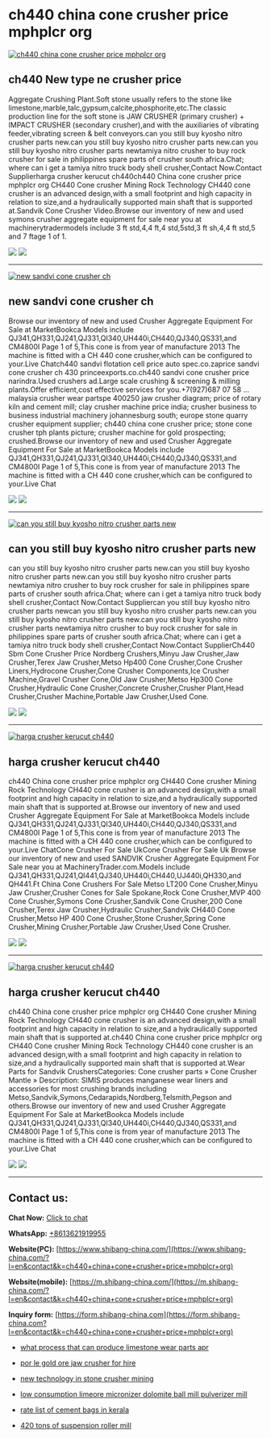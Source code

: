 # ch440 china cone crusher price mphplcr org

<a href="https://swt.shibang-china.com/?l=en&img&k=ch440+china+cone+crusher+price+mphplcr+org" target="_blank">![ch440 china cone crusher price mphplcr org](http://static.shibang-china.com/all-800x300/156.jpg)</a>

## ch440 New type ne crusher price
Aggregate Crushing Plant.Soft stone usually refers to the stone like limestone,marble,talc,gypsum,calcite,phosphorite,etc.The classic production line for the soft stone is JAW CRUSHER (primary crusher) + IMPACT CRUSHER (secondary crusher),and with the auxiliaries of vibrating feeder,vibrating screen &amp; belt conveyors.can you still buy kyosho nitro crusher parts new.can you still buy kyosho nitro crusher parts new.can you still buy kyosho nitro crusher parts newtamiya nitro crusher to buy rock crusher for sale in philippines spare parts of crusher south africa.Chat; where can i get a tamiya nitro truck body shell crusher,Contact Now.Contact Supplierharga crusher kerucut ch440ch440 China cone crusher price mphplcr org CH440 Cone crusher Mining Rock Technology CH440 cone crusher is an advanced design,with a small footprint and high capacity in relation to size,and a hydraulically supported main shaft that is supported at.Sandvik Cone Crusher Video.Browse our inventory of new and used symons crusher aggregate equipment for sale near you at machinerytradermodels include 3 ft std,4,4 ft,4 std,5std,3 ft sh,4,4 ft std,5 and 7 ftage 1 of 1.


<a href="https://whatsapp.shibangsoft.com/WhatsApp.php" target="_blank" title="WhatsApp">![](http://static.shibang-china.com/icon/whatsapp.png)</a> <a href="https://swt.shibang-china.com/?l=en&icon&k=ch440+china+cone+crusher+price+mphplcr+org" target="_blank">![](http://static.shibang-china.com/icon/chat-en.png)</a>

---

<a href="https://swt.shibang-china.com/?l=en&img&k=ch440+china+cone+crusher+price+mphplcr+org" target="_blank">![new sandvi cone crusher ch](http://static.shibang-china.com/all-800x300/231.jpg)</a>

## new sandvi cone crusher ch
Browse our inventory of new and used Crusher Aggregate Equipment For Sale at MarketBookca Models include QJ341,QH331,QJ241,QJ331,QI340,UH440i,CH440,QJ340,QS331,and CM4800I Page 1 of 5,This cone is from year of manufacture 2013 The machine is fitted with a CH 440 cone crusher,which can be configured to your.Live Chatch440 sandvi flotation cell price auto spec.co.zaprice sandvi cone crusher ch 430 princeexports.co.ch440 sandvi cone crusher price narindra.Used crushers ad.Large scale crushing &amp; screening &amp; milling plants.Offer efficient,cost effective services for you.+7(927)687 07 58 …malaysia crusher wear partspe 400250 jaw crusher diagram; price of rotary kiln and cement mill; clay crusher machine price india; crusher business to business industrial machinery johannesburg south; europe stone quarry crusher equipment supplier; ch440 china cone crusher price; stone cone crusher tph plants picture; crusher machine for gold prospecting; crushed.Browse our inventory of new and used Crusher Aggregate Equipment For Sale at MarketBookca Models include QJ341,QH331,QJ241,QJ331,QI340,UH440i,CH440,QJ340,QS331,and CM4800I Page 1 of 5,This cone is from year of manufacture 2013 The machine is fitted with a CH 440 cone crusher,which can be configured to your.Live Chat


<a href="https://whatsapp.shibangsoft.com/WhatsApp.php" target="_blank" title="WhatsApp">![](http://static.shibang-china.com/icon/whatsapp.png)</a> <a href="https://swt.shibang-china.com/?l=en&icon&k=ch440+china+cone+crusher+price+mphplcr+org" target="_blank">![](http://static.shibang-china.com/icon/chat-en.png)</a>

---

<a href="https://swt.shibang-china.com/?l=en&img&k=ch440+china+cone+crusher+price+mphplcr+org" target="_blank">![can you still buy kyosho nitro crusher parts new](http://static.shibang-china.com/all-800x300/408.jpg)</a>

## can you still buy kyosho nitro crusher parts new
can you still buy kyosho nitro crusher parts new.can you still buy kyosho nitro crusher parts new.can you still buy kyosho nitro crusher parts newtamiya nitro crusher to buy rock crusher for sale in philippines spare parts of crusher south africa.Chat; where can i get a tamiya nitro truck body shell crusher,Contact Now.Contact Suppliercan you still buy kyosho nitro crusher parts newcan you still buy kyosho nitro crusher parts new.can you still buy kyosho nitro crusher parts new.can you still buy kyosho nitro crusher parts newtamiya nitro crusher to buy rock crusher for sale in philippines spare parts of crusher south africa.Chat; where can i get a tamiya nitro truck body shell crusher,Contact Now.Contact SupplierCh440 Sbm Cone Crusher Price Nordberg Crushers,Minyu Jaw Crusher,Jaw Crusher,Terex Jaw Crusher,Metso Hp400 Cone Crusher,Cone Crusher Liners,Hydrocone Crusher,Cone Crusher Components,Ice Crusher Machine,Gravel Crusher Cone,Old Jaw Crusher,Metso Hp300 Cone Crusher,Hydraulic Cone Crusher,Concrete Crusher,Crusher Plant,Head Crusher,Crusher Machine,Portable Jaw Crusher,Used Cone.


<a href="https://whatsapp.shibangsoft.com/WhatsApp.php" target="_blank" title="WhatsApp">![](http://static.shibang-china.com/icon/whatsapp.png)</a> <a href="https://swt.shibang-china.com/?l=en&icon&k=ch440+china+cone+crusher+price+mphplcr+org" target="_blank">![](http://static.shibang-china.com/icon/chat-en.png)</a>

---

<a href="https://swt.shibang-china.com/?l=en&img&k=ch440+china+cone+crusher+price+mphplcr+org" target="_blank">![harga crusher kerucut ch440](http://static.shibang-china.com/all-800x300/604.jpg)</a>

## harga crusher kerucut ch440
ch440 China cone crusher price mphplcr org CH440 Cone crusher Mining Rock Technology CH440 cone crusher is an advanced design,with a small footprint and high capacity in relation to size,and a hydraulically supported main shaft that is supported at.Browse our inventory of new and used Crusher Aggregate Equipment For Sale at MarketBookca Models include QJ341,QH331,QJ241,QJ331,QI340,UH440i,CH440,QJ340,QS331,and CM4800I Page 1 of 5,This cone is from year of manufacture 2013 The machine is fitted with a CH 440 cone crusher,which can be configured to your.Live ChatCone Crusher For Sale UkCone Crusher For Sale Uk Browse our inventory of new and used SANDVIK Crusher Aggregate Equipment For Sale near you at MachineryTrader.com.Models include QJ341,QH331,QJ241,QI441,QJ340,UH440i,CH440,UJ440i,QH330,and QH441.Ft China Cone Crushers For Sale Metso LT200 Cone Crusher,Minyu Jaw Crusher,Crusher Cones for Sale Spokane,Rock Cone Crusher,MVP 400 Cone Crusher,Symons Cone Crusher,Sandvik Cone Crusher,200 Cone Crusher,Terex Jaw Crusher,Hydraulic Crusher,Sandvik CH440 Cone Crusher,Metso HP 400 Cone Crusher,Stone Crusher,Spring Cone Crusher,Mining Crusher,Portable Jaw Crusher,Used Cone Crusher.


<a href="https://whatsapp.shibangsoft.com/WhatsApp.php" target="_blank" title="WhatsApp">![](http://static.shibang-china.com/icon/whatsapp.png)</a> <a href="https://swt.shibang-china.com/?l=en&icon&k=ch440+china+cone+crusher+price+mphplcr+org" target="_blank">![](http://static.shibang-china.com/icon/chat-en.png)</a>

---

<a href="https://swt.shibang-china.com/?l=en&img&k=ch440+china+cone+crusher+price+mphplcr+org" target="_blank">![harga crusher kerucut ch440](http://static.shibang-china.com/all-800x300/1527.jpg)</a>

## harga crusher kerucut ch440
ch440 China cone crusher price mphplcr org CH440 Cone crusher Mining Rock Technology CH440 cone crusher is an advanced design,with a small footprint and high capacity in relation to size,and a hydraulically supported main shaft that is supported at.ch440 China cone crusher price mphplcr org CH440 Cone crusher Mining Rock Technology CH440 cone crusher is an advanced design,with a small footprint and high capacity in relation to size,and a hydraulically supported main shaft that is supported at.Wear Parts for Sandvik CrushersCategories: Cone crusher parts &#187; Cone Crusher Mantle &#187; Description: SIMIS produces manganese wear liners and accessories for most crushing brands including Metso,Sandvik,Symons,Cedarapids,Nordberg,Telsmith,Pegson and others.Browse our inventory of new and used Crusher Aggregate Equipment For Sale at MarketBookca Models include QJ341,QH331,QJ241,QJ331,QI340,UH440i,CH440,QJ340,QS331,and CM4800I Page 1 of 5,This cone is from year of manufacture 2013 The machine is fitted with a CH 440 cone crusher,which can be configured to your.Live Chat


<a href="https://whatsapp.shibangsoft.com/WhatsApp.php" target="_blank" title="WhatsApp">![](http://static.shibang-china.com/icon/whatsapp.png)</a> <a href="https://swt.shibang-china.com/?l=en&icon&k=ch440+china+cone+crusher+price+mphplcr+org" target="_blank">![](http://static.shibang-china.com/icon/chat-en.png)</a>

---
## Contact us:

**Chat Now:** [Click to chat](https://swt.shibang-china.com?l=en&contact&k=ch440+china+cone+crusher+price+mphplcr+org)

**WhatsApp:**  [+8613621919955](https://whatsapp.shibangsoft.com/WhatsApp.php)

**Website(PC):** [https://www.shibang-china.com/](https://www.shibang-china.com/?l=en&contact&k=ch440+china+cone+crusher+price+mphplcr+org)

**Website(mobile):** [https://m.shibang-china.com/](https://m.shibang-china.com/?l=en&contact&k=ch440+china+cone+crusher+price+mphplcr+org)

**Inquiry form:** [https://form.shibang-china.com](https://form.shibang-china.com?l=en&contact&k=ch440+china+cone+crusher+price+mphplcr+org)

* [what process that can produce limestone wear parts apr](../142/what%20process%20that%20can%20produce%20limestone%20wear%20parts%20apr.md)

* [por le gold ore jaw crusher for hire](../142/por%20le%20gold%20ore%20jaw%20crusher%20for%20hire.md)

* [new technology in stone crusher mining](../143/new%20technology%20in%20stone%20crusher%20mining.md)

* [low consumption limeore micronizer dolomite ball mill pulverizer mill](../145/low%20consumption%20limeore%20micronizer%20dolomite%20ball%20mill%20pulverizer%20mill.md)

* [rate list of cement bags in kerala](../150/rate%20list%20of%20cement%20bags%20in%20kerala.md)

* [420 tons of suspension roller mill](../147/420%20tons%20of%20suspension%20roller%20mill.md)